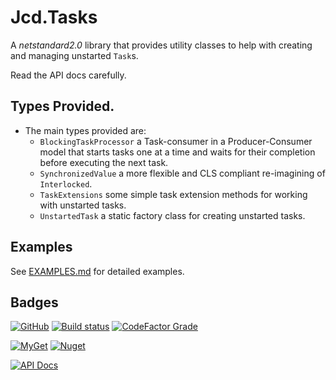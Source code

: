 # Jcd.Tasks

A *netstandard2.0* library that provides utility classes to help with creating and managing unstarted `Task`s.

Read the API docs carefully.

## Types Provided.

* The main types provided are:
   * `BlockingTaskProcessor` a Task-consumer in a Producer-Consumer model that starts tasks one at a time and waits
     for their completion before executing the next task.
   * `SynchronizedValue` a more flexible and CLS compliant re-imagining of `Interlocked`.
   * `TaskExtensions` some simple task extension methods for working with unstarted tasks.
   * `UnstartedTask` a static factory class for creating unstarted tasks.

## Examples

See [EXAMPLES.md](./EXAMPLES.md) for detailed examples.

## Badges

[![GitHub](https://img.shields.io/github/license/jason-c-daniels/Jcd.Tasks)](https://github.com/jason-c-daniels/Jcd.Tasks/blob/main/LICENSE)
[![Build status](https://ci.appveyor.com/api/projects/status/sbmfvmr1jmcf1pic?svg=true)](https://ci.appveyor.com/project/jason-c-daniels/jcd-tasks)
[![CodeFactor Grade](https://img.shields.io/codefactor/grade/github/jason-c-daniels/Jcd.Tasks)](https://www.codefactor.io/repository/github/jason-c-daniels/Jcd.Tasks)

[![MyGet](https://img.shields.io/myget/jason-c-daniels/v/Jcd.Tasks?logo=nuget)](https://www.myget.org/feed/jason-c-daniels/package/nuget/Jcd.Tasks)
[![Nuget](https://img.shields.io/nuget/v/Jcd.Tasks?logo=nuget)](https://www.nuget.org/packages/Jcd.Tasks)

[![API Docs](https://img.shields.io/badge/Read-The%20API%20Documentation-blue?style=for-the-badge)](https://github.com/jason-c-daniels/Jcd.Tasks/blob/main/docs/Jcd.Tasks.md)